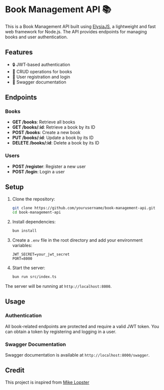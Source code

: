# Book Management API 📚

This is a Book Management API built using [ElysiaJS](https://elysiajs.com/), a lightweight and fast web framework for Node.js. The API provides endpoints for managing books and user authentication.

## Features

- 🔒 JWT-based authentication
- 📝 CRUD operations for books
- 👥 User registration and login
- 📖 Swagger documentation

## Endpoints

### Books

- **GET /books**: Retrieve all books
- **GET /books/:id**: Retrieve a book by its ID
- **POST /books**: Create a new book
- **PUT /books/:id**: Update a book by its ID
- **DELETE /books/:id**: Delete a book by its ID

### Users

- **POST /register**: Register a new user
- **POST /login**: Login a user

## Setup

1. Clone the repository:
    ```sh
    git clone https://github.com/yourusername/book-management-api.git
    cd book-management-api
    ```

2. Install dependencies:
    ```sh
    bun install
    ```

3. Create a `.env` file in the root directory and add your environment variables:
    ```env
    JWT_SECRET=your_jwt_secret
    PORT=8000
    ```

4. Start the server:
    ```sh
    bun run src/index.ts
    ```

The server will be running at `http://localhost:8000`.

## Usage

### Authentication

All book-related endpoints are protected and require a valid JWT token. You can obtain a token by registering and logging in a user.

### Swagger Documentation

Swagger documentation is available at `http://localhost:8000/swagger`.

## Credit

This project is inspired from [Mike Lopster](https://mikelopster.dev/posts/elysiajs-bun)
